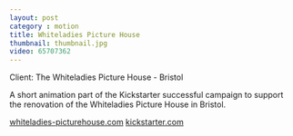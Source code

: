```yaml
---
layout: post
category : motion
title: Whiteladies Picture House
thumbnail: thumbnail.jpg
video: 65707362
---
```

Client: The Whiteladies Picture House - Bristol


A short animation part of the Kickstarter successful campaign to support the renovation of the Whiteladies Picture House in Bristol. 


[whiteladies-picturehouse.com](http://www.whiteladies-picturehouse.com)
[kickstarter.com](http://www.kickstarter.com)

